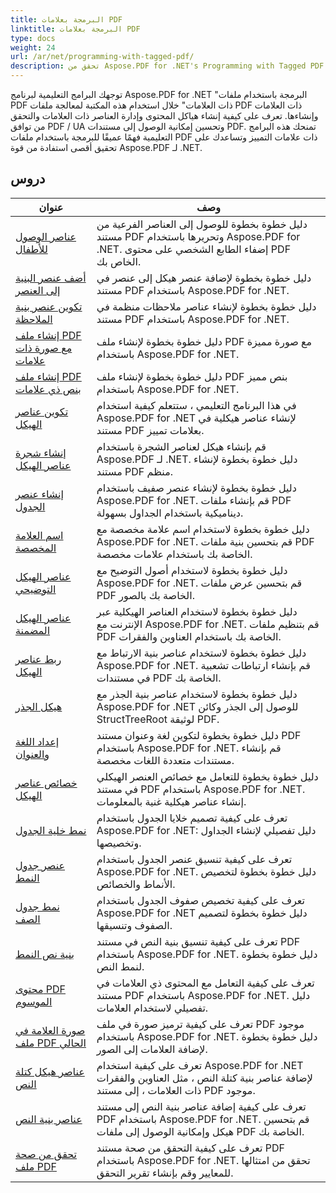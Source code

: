 ```yaml
---
title: البرمجة بعلامات PDF
linktitle: البرمجة بعلامات PDF
type: docs
weight: 24
url: /ar/net/programming-with-tagged-pdf/
description: تحقق من Aspose.PDF for .NET's Programming with Tagged PDF دروس لإتقان معالجة وتوليد ملفات PDF ذات العلامات.
---
```


توجهك البرامج التعليمية لبرنامج Aspose.PDF for .NET "البرمجة باستخدام ملفات PDF ذات العلامات" خلال استخدام هذه المكتبة لمعالجة ملفات PDF ذات العلامات وإنشاءها. تعرف على كيفية إنشاء هياكل المحتوى وإدارة العناصر ذات العلامات والتحقق من توافق PDF / UA وتحسين إمكانية الوصول إلى مستندات PDF. تمنحك هذه البرامج التعليمية فهمًا عميقًا للبرمجة باستخدام ملفات PDF ذات علامات التمييز وتساعدك على تحقيق أقصى استفادة من قوة Aspose.PDF لـ .NET.

## دروس
| عنوان | وصف |
| --- | --- | 
| [عناصر الوصول للأطفال](./access-children-elements/) | دليل خطوة بخطوة للوصول إلى العناصر الفرعية من مستند PDF وتحريرها باستخدام Aspose.PDF for .NET. إضفاء الطابع الشخصي على محتوى PDF الخاص بك. |  
| [أضف عنصر البنية إلى العنصر](./add-structure-element-into-element/) | دليل خطوة بخطوة لإضافة عنصر هيكل إلى عنصر في مستند PDF باستخدام Aspose.PDF for .NET. |  
| [تكوين عنصر بنية الملاحظة](./create-note-structure-element/) | دليل خطوة بخطوة لإنشاء عناصر ملاحظات منظمة في مستند PDF باستخدام Aspose.PDF for .NET. |  
| [إنشاء ملف PDF مع صورة ذات علامات](./create-pdf-with-tagged-image/) | دليل خطوة بخطوة لإنشاء ملف PDF مع صورة مميزة باستخدام Aspose.PDF for .NET. |  
| [إنشاء ملف PDF بنص ذي علامات](./create-pdf-with-tagged-text/) | دليل خطوة بخطوة لإنشاء ملف PDF بنص مميز باستخدام Aspose.PDF for .NET. |  
| [تكوين عناصر الهيكل](./create-structure-elements/) | في هذا البرنامج التعليمي ، ستتعلم كيفية استخدام Aspose.PDF for .NET لإنشاء عناصر هيكلية في مستند PDF بعلامات تمييز. |  
| [إنشاء شجرة عناصر الهيكل](./create-structure-elements-tree/) | قم بإنشاء هيكل لعناصر الشجرة باستخدام Aspose.PDF لـ .NET. دليل خطوة بخطوة لإنشاء مستند PDF منظم. |  
| [إنشاء عنصر الجدول](./create-table-element/) | دليل خطوة بخطوة لإنشاء عنصر صفيف باستخدام Aspose.PDF for .NET. قم بإنشاء ملفات PDF ديناميكية باستخدام الجداول بسهولة. |  
| [اسم العلامة المخصصة](./custom-tag-name/) | دليل خطوة بخطوة لاستخدام اسم علامة مخصصة مع Aspose.PDF for .NET. قم بتحسين بنية ملفات PDF الخاصة بك باستخدام علامات مخصصة. |  
| [عناصر الهيكل التوضيحي](./illustration-structure-elements/) | دليل خطوة بخطوة لاستخدام أصول التوضيح مع Aspose.PDF for .NET. قم بتحسين عرض ملفات PDF الخاصة بك بالصور. |  
| [عناصر الهيكل المضمنة](./inline-structure-elements/) | دليل خطوة بخطوة لاستخدام العناصر الهيكلية عبر الإنترنت مع Aspose.PDF for .NET. قم بتنظيم ملفات PDF الخاصة بك باستخدام العناوين والفقرات. |  
| [ربط عناصر الهيكل](./link-structure-elements/) | دليل خطوة بخطوة لاستخدام عناصر بنية الارتباط مع Aspose.PDF for .NET. قم بإنشاء ارتباطات تشعبية في مستندات PDF الخاصة بك. |  
| [هيكل الجذر](./root-structure/) | دليل خطوة بخطوة لاستخدام عناصر بنية الجذر مع Aspose.PDF for .NET للوصول إلى الجذر وكائن StructTreeRoot لوثيقة PDF. |  
| [إعداد اللغة والعنوان](./setup-language-and-title/) | دليل خطوة بخطوة لتكوين لغة وعنوان مستند PDF باستخدام Aspose.PDF for .NET. قم بإنشاء مستندات متعددة اللغات مخصصة. |  
| [خصائص عناصر الهيكل](./structure-elements-properties/) | دليل خطوة بخطوة للتعامل مع خصائص العنصر الهيكلي في مستند PDF باستخدام Aspose.PDF for .NET. إنشاء عناصر هيكلية غنية بالمعلومات. |  
| [نمط خلية الجدول](./style-table-cell/) | تعرف على كيفية تصميم خلايا الجدول باستخدام Aspose.PDF for .NET: دليل تفصيلي لإنشاء الجداول وتخصيصها. |  
| [عنصر جدول النمط](./style-table-element/) | تعرف على كيفية تنسيق عنصر الجدول باستخدام Aspose.PDF for .NET. دليل خطوة بخطوة لتخصيص الأنماط والخصائص. |  
| [نمط جدول الصف](./style-table-row/) | تعرف على كيفية تخصيص صفوف الجدول باستخدام Aspose.PDF for .NET دليل خطوة بخطوة لتصميم الصفوف وتنسيقها. |  
| [بنية نص النمط](./style-text-structure/) | تعرف على كيفية تنسيق بنية النص في مستند PDF باستخدام Aspose.PDF for .NET. دليل خطوة بخطوة لنمط النص. |  
| [محتوى PDF الموسوم](./tagged-pdf-content/) | تعرف على كيفية التعامل مع المحتوى ذي العلامات في مستند PDF باستخدام Aspose.PDF for .NET. دليل تفصيلي لاستخدام العلامات. |  
| [صورة العلامة في ملف PDF الحالي](./tag-image-in-existing-pdf/) | تعرف على كيفية ترميز صورة في ملف PDF موجود باستخدام Aspose.PDF for .NET. دليل خطوة بخطوة لإضافة العلامات إلى الصور. |  
| [عناصر هيكل كتلة النص](./text-block-structure-elements/) | تعرف على كيفية استخدام Aspose.PDF for .NET لإضافة عناصر بنية كتلة النص ، مثل العناوين والفقرات ذات العلامات ، إلى مستند PDF موجود. |  
| [عناصر بنية النص](./text-structure-elements/) | تعرف على كيفية إضافة عناصر بنية النص إلى مستند PDF باستخدام Aspose.PDF for .NET. قم بتحسين هيكل وإمكانية الوصول إلى ملفات PDF الخاصة بك. |  
| [تحقق من صحة ملف PDF](./validate-pdf/) | تعرف على كيفية التحقق من صحة مستند PDF باستخدام Aspose.PDF for .NET. تحقق من امتثالها للمعايير وقم بإنشاء تقرير التحقق. |  